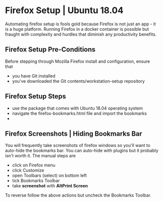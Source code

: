 
# Firefox Setup | Ubuntu 18.04

Automating firefox setup is fools gold because Firefox is not just an app - it is a huge platform. Running Firefox in a docker container is possible but fraught with complexity and hurdles that diminish any productivity benefits.

## Firefox Setup Pre-Conditions

Before stepping through Mozilla Firefox install and configuration, ensure that

- you have Git installed
- you've downloaded the Git contents/workstation-setup repository

## Firefox Setup Steps

- use the package that comes with Ubuntu 18.04 operating system
- navigate the firefox-bookmarks.html file and import the bookmarks
-


## Firefox Screenshots | Hiding Bookmarks Bar

You will frequently take screenshots of firefox windows so you'll want to auto-hide the bookmarks bar. You can auto-hide with plugins but it probably isn't worth it. The manual steps are

- click on Firefox menu
- click Customize
- open Toolbars (select) on bottom left
- tick Bookmarks Toolbar
- take **screenshot** with **AltPrint Screen**

To reverse follow the above actions but uncheck the Bookmarks Toolbar.
